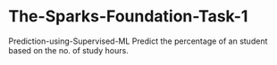 # The-Sparks-Foundation-Task-1
Prediction-using-Supervised-ML
Predict the percentage of an student based on the no. of study hours.

